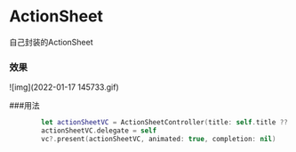 # ActionSheet
自己封装的ActionSheet

### 效果
![img](2022-01-17 145733.gif)

###用法

```swift
        let actionSheetVC = ActionSheetController(title: self.title ?? "", contentView: pickView)
        actionSheetVC.delegate = self
        vc?.present(actionSheetVC, animated: true, completion: nil)
```
